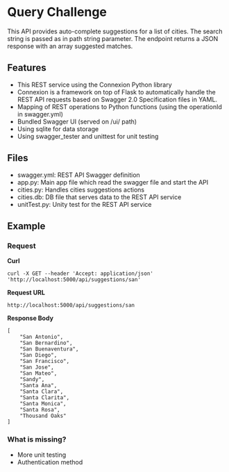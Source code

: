 # **Query Challenge**
This API provides auto-complete suggestions for a list of cities. The search string is passed as in path string parameter. The endpoint returns a JSON response with an array suggested matches.

## **Features**
* This REST service using the Connexion Python library
* Connexion is a framework on top of Flask to automatically handle the REST API requests based on Swagger 2.0 Specification files in YAML.
* Mapping of REST operations to Python functions (using the operationId in swagger.yml)
* Bundled Swagger UI (served on /ui/ path)
* Using sqlite for data storage
* Using swagger_tester and unittest for unit testing

## **Files**
* swagger.yml: REST API Swagger definition
* app.py: Main app file which read the swagger file and start the API
* cities.py: Handles cities suggestions actions 
* cities.db: DB file that serves data to the REST API service
* unitTest.py: Unity test for the REST API service

## **Example**
### **Request**
**Curl**

    curl -X GET --header 'Accept: application/json' 'http://localhost:5000/api/suggestions/san'

**Request URL**

    http://localhost:5000/api/suggestions/san

**Response Body**

    [
        "San Antonio",
        "San Bernardino",
        "San Buenaventura",
        "San Diego",
        "San Francisco",
        "San Jose",
        "San Mateo",
        "Sandy",
        "Santa Ana",
        "Santa Clara",
        "Santa Clarita",
        "Santa Monica",
        "Santa Rosa",
        "Thousand Oaks"
    ]

### **What is missing?**
* More unit testing
* Authentication method 
